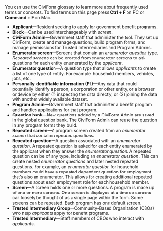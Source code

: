 ​You can use the CiviForm glossary to learn more about frequently used terms or concepts. To find terms on this page press **Ctrl + F** on PC or **Command + F** on Mac.

* **Applicant**—Resident seeking to apply for government benefit programs.
* **Block**—Can be used interchangeably with _screen_.
* **CiviForm Admin**—Government staff that administer the tool. They set up CiviForm, create and manage questions, build program forms, and manage permissions for Trusted Intermediaries and Program Admins.
* **Enumerator screen**—Screens that contain an _enumerator question_ type. _Repeated screens_ can be created from enumerator screens to ask questions for each entity enumerated by the _applicant_. 
* **Enumerator question**—A question type that allows _applicants_ to create a list of one type of entity. For example, household members, vehicles, jobs, etc.
* **Personally identifiable information (PII)**—Any data that could potentially identify a person, a corporation or other entity, or a browser or device by either (1) inspecting the data directly, or (2) joining the data with another widely available dataset.
* **Program Admin**—Government staff that administer a benefit program and handles applications for that program.
* **Question bank**—New questions added by a CiviForm Admin are saved in the global question bank. The CiviForm Admin can reuse the question in any program forms they build.
* **Repeated screen**—A program screen created from an _enumerator screen_ that contains _repeated questions_.
* **Repeated question**—A question associated with an _enumerator question_. A repeated question is asked for each entity enumerated by the applicant when they answer the _enumerator question_. A repeated question can be of any type, including an _enumerator question_. This can create nested _enumerator questions_ and later nested repeated questions. For example, an _enumerator question_ for household members could have a repeated dependent question for employment that’s also an enumerator. This allows for creating additional repeated questions about each employment role for each household member.
* **Screen**—A screen holds one or more questions. A program is made up of one or more screens. One screen is displayed at a time so screens can loosely be thought of as a single page within the form. Some screens can be repeated. Each program has one default screen.
* **Trusted Intermediary Group**—Community-Based Organization (CBOs) who help _applicants_ apply for benefit programs.
* **Trusted Intermediary**—Staff members of CBOs who interact with _applicants_.